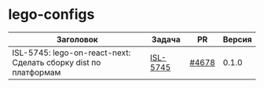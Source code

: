# lego-configs


| Заголовок | Задача | PR | Версия |
|--|--|--|--|
| ISL-5745: lego-on-react-next: Сделать сборку dist по платформам | [ISL-5745](https://st.yandex-team.ru/ISL-5745) | [#4678](https://github.yandex-team.ru/axaxaman/islands/pull/4678) | 0.1.0 |

